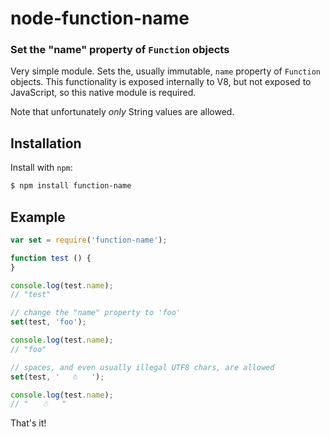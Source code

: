 node-function-name
==================
### Set the "name" property of `Function` objects

Very simple module. Sets the, usually immutable, `name` property of `Function`
objects. This functionality is exposed internally to V8, but not exposed to
JavaScript, so this native module is required.

Note that unfortunately _only_ String values are allowed.

Installation
------------

Install with `npm`:

``` bash
$ npm install function-name
```


Example
-------

``` js
var set = require('function-name');

function test () {
}

console.log(test.name);
// "test"

// change the "name" property to 'foo'
set(test, 'foo');

console.log(test.name);
// "foo"

// spaces, and even usually illegal UTF8 chars, are allowed
set(test, '   ☃   ');

console.log(test.name);
// "   ☃   "
```

That's it!
